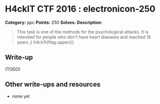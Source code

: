 # H4ckIT CTF 2016 : electronicon-250

**Category:** ppc
**Points:** 250
**Solves:**
**Description:**

> This task is one of the methods for the psychological attacks. It is intended for people who don't have heart diseases and reached 18 years ;)  h4ck1t{flag.upper()}

## Write-up

(TODO)

## Other write-ups and resources

* none yet

